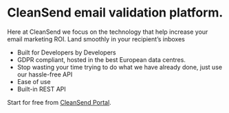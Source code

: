 # CleanSend email validation platform.

Here at CleanSend we focus on the technology that help increase your email marketing ROI. Land smoothly in your recipient’s inboxes

- Built for Developers by Developers
- GDPR compliant, hosted in the best European data centres.
- Stop wasting your time trying to do what we have already done, just use our hassle-free API
- Ease of use
- Built-in REST API

Start for free from [CleanSend Portal](https://cleansend.com/dashboard).
